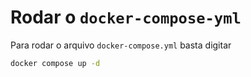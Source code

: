 # Rodar o `docker-compose-yml`

Para rodar o arquivo `docker-compose.yml` basta digitar

```bash
docker compose up -d
```